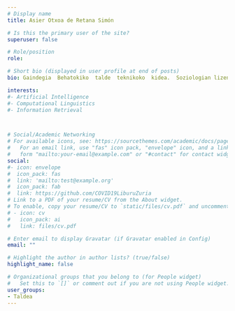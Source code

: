 ```yaml
---
# Display name
title: Asier Otxoa de Retana Simón

# Is this the primary user of the site?
superuser: false

# Role/position
role: 

# Short bio (displayed in user profile at end of posts)
bio: Gaindegia  Behatokiko  talde  teknikoko  kidea.  Soziologian lizentziaduna   UPV/EHUn   eta   Antropologian   UNEDen.   Indize   sozioekonomiko   nagusien jarraipena egiten du, bai tokian-tokian, bai nazioartean.

interests:
#- Artificial Intelligence
#- Computational Linguistics
#- Information Retrieval



# Social/Academic Networking
# For available icons, see: https://sourcethemes.com/academic/docs/page-builder/#icons
#   For an email link, use "fas" icon pack, "envelope" icon, and a link in the
#   form "mailto:your-email@example.com" or "#contact" for contact widget.
social:
#- icon: envelope
#  icon_pack: fas
#  link: 'mailto:test@example.org'
#  icon_pack: fab
#  link: https://github.com/COVID19LiburuZuria
# Link to a PDF of your resume/CV from the About widget.
# To enable, copy your resume/CV to `static/files/cv.pdf` and uncomment the lines below.
# - icon: cv
#   icon_pack: ai
#   link: files/cv.pdf

# Enter email to display Gravatar (if Gravatar enabled in Config)
email: ""

# Highlight the author in author lists? (true/false)
highlight_name: false

# Organizational groups that you belong to (for People widget)
#   Set this to `[]` or comment out if you are not using People widget.
user_groups:
- Taldea
---
```


